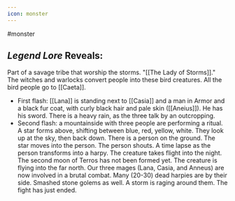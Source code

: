 ```yaml
---
icon: monster 
---
```

#monster 

## *Legend Lore* Reveals:
Part of a savage tribe that worship the storms. "[[The Lady of Storms]]." The witches and warlocks convert people into these bird creatures. All the bird people go to [[Caeta]]. 
- First flash: [[Lana]] is standing next to [[Casia]] and a man in Armor and a black fur coat, with curly black hair and pale skin ([[Aneius]]). He has his sword. There is a heavy rain, as the three talk by an outcropping. 
- Second flash: a mountainside with three people are performing a ritual. A star forms above, shifting between blue, red, yellow, white. They look up at the sky, then back down. There is a person on the ground. The star moves into the person. The person shouts. A time lapse as the person transforms into a harpy. The creature takes flight into the night. The second moon of Terros has not been formed yet. The creature is flying into the far north. Our three mages (Lana, Casia, and Anneus) are now involved in a brutal combat. Many (20-30) dead harpies are by their side. Smashed stone golems as well. A storm is raging around them. The fight has just ended.